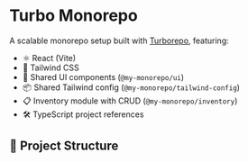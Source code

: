 # Turbo Monorepo

A scalable monorepo setup built with [Turborepo](https://turbo.build/repo), featuring:

- ⚛️ React (Vite)
- 💨 Tailwind CSS
- 🧱 Shared UI components (`@my-monorepo/ui`)
- 📦 Shared Tailwind config (`@my-monorepo/tailwind-config`)
- 📋 Inventory module with CRUD (`@my-monorepo/inventory`)
- 🛠️ TypeScript project references

## 📁 Project Structure

